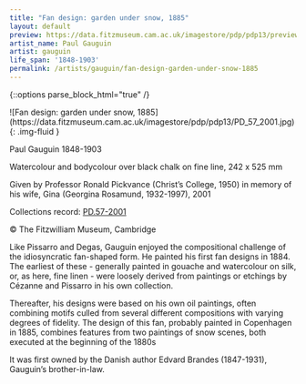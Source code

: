 ```yaml
---
title: "Fan design: garden under snow, 1885"
layout: default
preview: https://data.fitzmuseum.cam.ac.uk/imagestore/pdp/pdp13/preview_PD_57_2001.jpg
artist_name: Paul Gauguin
artist: gauguin
life_span: '1848-1903'
permalink: /artists/gauguin/fan-design-garden-under-snow-1885
---
```

{::options parse_block_html="true" /}
<div class="text-center">
![Fan design: garden under snow, 1885](https://data.fitzmuseum.cam.ac.uk/imagestore/pdp/pdp13/PD_57_2001.jpg){: .img-fluid }
</div>

Paul Gauguin 1848-1903

Watercolour and bodycolour over black chalk on fine line, 242 x 525 mm

Given by Professor Ronald Pickvance (Christ’s College, 1950) in memory of his wife, Gina (Georgina Rosamund, 1932-1997), 2001

Collections record: [PD.57-2001](https://data.fitzmuseum.cam.ac.uk/id/object/33500)

© The Fitzwilliam Museum, Cambridge

Like Pissarro and Degas, Gauguin enjoyed the compositional challenge of the idiosyncratic fan-shaped form. He painted his first fan designs in 1884. The earliest of these - generally painted in gouache and watercolour on silk, or, as here, fine linen - were loosely derived from paintings or etchings by Cézanne and Pissarro in his own collection.

Thereafter, his designs were based on his own oil paintings, often combining motifs culled from several different compositions with varying degrees of fidelity. The design of this fan, probably painted in Copenhagen in 1885, combines features from two paintings of snow scenes, both executed at the beginning of the 1880s

It was first owned by the Danish author Edvard Brandes (1847-1931), Gauguin’s brother-in-law.
